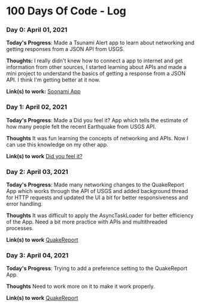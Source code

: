 # 100 Days Of Code - Log

### Day 0: April 01, 2021

**Today's Progress**: Made a Tsunami Alert app to learn about networking and getting responses from a JSON API from USGS.

**Thoughts:** I really didn't knew how to connect a app to internet and get information from other sources, I started learning about APIs and made a mini project to understand the basics of getting a response from a JSON API. I think I'm getting better at it now.

**Link(s) to work:** [Soonami App](https://github.com/blaze1402/Soonami)

### Day 1: April 02, 2021

**Today's Progress**: Made a Did you feel it? App which tells the estimate of how many people felt the recent Earthquake from USGS API.

**Thoughts** It was fun learning the concepts of networking and APIs. Now I can use this knowledge on my other app.

**Link(s) to work** [Did you feel it?](https://github.com/blaze1402/DidYouFeelIt)

### Day 2: April 03, 2021

**Today's Progress**: Made many networking changes to the QuakeReport App which works through the API of USGS and added background thread for HTTP requests and updated the UI a bit for better responsiveness and error handling. 

**Thoughts** It was difficult to apply the AsyncTaskLoader for better efficiency of the App. Need a bit more practice with APIs and multithreaded processes.

**Link(s) to work** [QuakeReport](https://github.com/blaze1402/QuakeReport)

### Day 3: April 04, 2021

**Today's Progress**: Trying to add a preference setting to the QuakeReport App. 

**Thoughts** Need to work more on it to make it work properly.

**Link(s) to work** [QuakeReport](https://github.com/blaze1402/QuakeReport)
